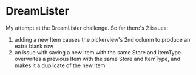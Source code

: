 # DreamLister

My attempt at the DreamLister challenge.
So far there's 2 issues:
1. adding a new Item causes the pickerview's 2nd column to produce an extra blank row
2. an issue with saving a new Item with the same Store and ItemType overwrites a previous Item with the same Store and ItemType, and makes it a duplicate of the new Item
